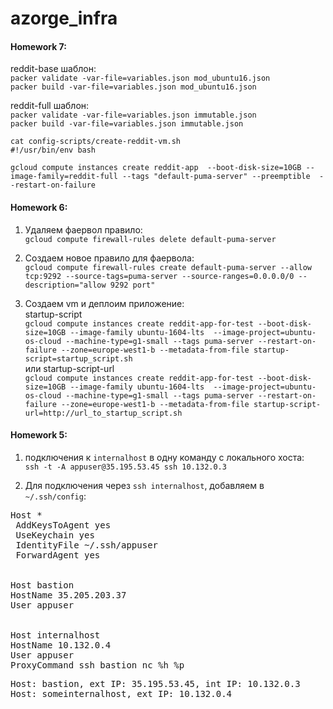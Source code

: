 # azorge_infra
#### Homework 7:
reddit-base шаблон: <br/>
`packer validate -var-file=variables.json mod_ubuntu16.json` <br/>
`packer build -var-file=variables.json mod_ubuntu16.json`

reddit-full шаблон:<br/>
`packer validate -var-file=variables.json immutable.json` <br/>
`packer build -var-file=variables.json immutable.json`

```
cat config-scripts/create-reddit-vm.sh 
#!/usr/bin/env bash

gcloud compute instances create reddit-app  --boot-disk-size=10GB --image-family=reddit-full --tags "default-puma-server" --preemptible  --restart-on-failure
```

#### Homework 6:
1. Удаляем фаервол правило: <br/>
`gcloud compute firewall-rules delete default-puma-server`

2. Создаем новое правило для фаервола: <br/>
`gcloud compute firewall-rules create default-puma-server --allow tcp:9292 --source-tags=puma-server --source-ranges=0.0.0.0/0 --description="allow 9292 port"`

3. Создаем vm и деплоим приложение: <br/>
startup-script <br/>
`gcloud compute instances create reddit-app-for-test --boot-disk-size=10GB --image-family ubuntu-1604-lts  --image-project=ubuntu-os-cloud --machine-type=g1-small --tags puma-server --restart-on-failure --zone=europe-west1-b --metadata-from-file startup-script=startup_script.sh`<br/>
или startup-script-url<br/>
`gcloud compute instances create reddit-app-for-test --boot-disk-size=10GB --image-family ubuntu-1604-lts  --image-project=ubuntu-os-cloud --machine-type=g1-small --tags puma-server --restart-on-failure --zone=europe-west1-b --metadata-from-file startup-script-url=http://url_to_startup_script.sh`

 
#### Homework 5:
1. подключения к `internalhost` в одну команду с локального хоста:<br />
`ssh -t -A appuser@35.195.53.45 ssh 10.132.0.3`

2. Для подключения через `ssh internalhost`, добавляем в `~/.ssh/config`:
<pre>Host *
 AddKeysToAgent yes
 UseKeychain yes
 IdentityFile ~/.ssh/appuser
 ForwardAgent yes
<br />
Host bastion
HostName 35.205.203.37
User appuser
<br />
Host internalhost
HostName 10.132.0.4
User appuser
ProxyCommand ssh bastion nc %h %p</pre>

<pre>Host: bastion, ext IP: 35.195.53.45, int IP: 10.132.0.3
Host: someinternalhost, ext IP: 10.132.0.4</pre>

